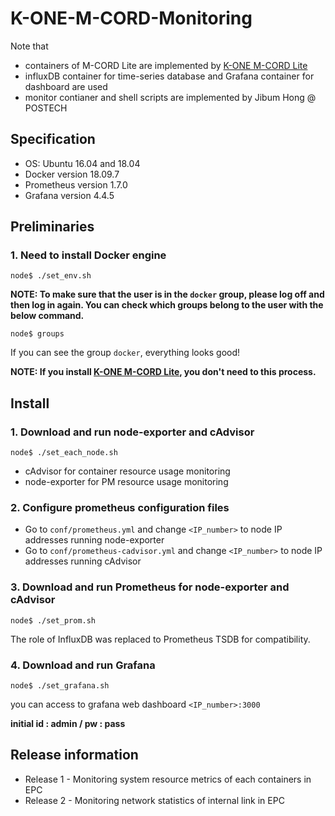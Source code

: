 # K-ONE-M-CORD-Monitoring

Note that
* containers of M-CORD Lite are implemented by [K-ONE M-CORD Lite](https://github.com/K-OpenNet/K-ONE-M-CORD-Lite)
* influxDB container for time-series database and Grafana container for dashboard are used
* monitor contianer and shell scripts are implemented by Jibum Hong @ POSTECH


## Specification
* OS: Ubuntu 16.04 and 18.04
* Docker version 18.09.7
* Prometheus version 1.7.0
* Grafana version 4.4.5

## Preliminaries

### 1. Need to install Docker engine
```
node$ ./set_env.sh
```

**NOTE: To make sure that the user is in the `docker` group, please log off and then log in again. You can check which groups belong to the user with the below command.**

```
node$ groups
```
If you can see the group `docker`, everything looks good!

**NOTE: If you install [K-ONE M-CORD Lite](https://github.com/K-OpenNet/K-ONE-M-CORD-Lite), you don't need to this process.**


## Install

### 1. Download and run node-exporter and cAdvisor
```
node$ ./set_each_node.sh
```
* cAdvisor for container resource usage monitoring
* node-exporter for PM resource usage monitoring 


### 2. Configure prometheus configuration files
* Go to `conf/prometheus.yml` and change `<IP_number>` to node IP addresses running node-exporter
* Go to `conf/prometheus-cadvisor.yml` and change `<IP_number>` to node IP addresses running cAdvisor


### 3. Download and run Prometheus for node-exporter and cAdvisor
```
node$ ./set_prom.sh
```
The role of InfluxDB was replaced to Prometheus TSDB for compatibility.


### 4. Download and run Grafana
```
node$ ./set_grafana.sh
```

you can access to grafana web dashboard `<IP_number>:3000`

**initial id : admin / pw : pass**


## Release information
* Release 1 - Monitoring system resource metrics of each containers in EPC
* Release 2 - Monitoring network statistics of internal link in EPC
